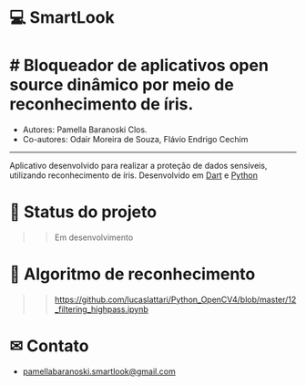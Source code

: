 # 💻 SmartLook
# # Bloqueador de aplicativos open source dinâmico por meio de reconhecimento de íris.

* Autores: Pamella Baranoski Clos.
* Co-autores: Odair Moreira de Souza, Flávio Endrigo Cechim

-------------------------------------------------------------------

Aplicativo desenvolvido para realizar a proteção de dados sensíveis, utilizando reconhecimento de íris. Desenvolvido em [Dart](https://img.shields.io/badge/Dart-0175C2?style=for-the-badge&logo=dart&logoColor=white) e [Python](https://img.shields.io/badge/Python-14354C?style=for-the-badge&logo=python&logoColor=white)

# 📌 Status do projeto
>> Em desenvolvimento

# 📕 Algoritmo de reconhecimento 
>> https://github.com/lucaslattari/Python_OpenCV4/blob/master/12_filtering_highpass.ipynb

# ✉ Contato
* pamellabaranoski.smartlook@gmail.com
